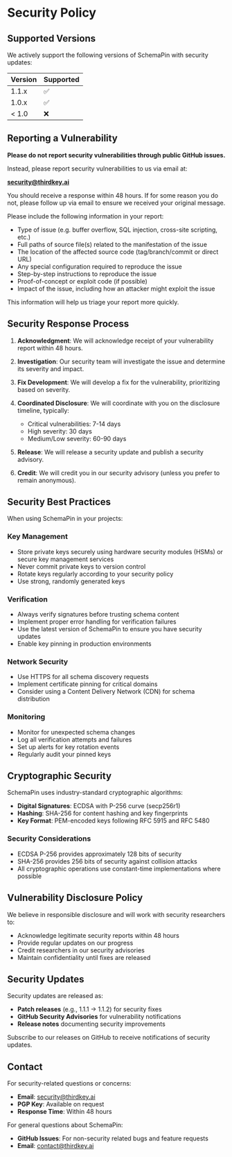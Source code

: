 # Security Policy

## Supported Versions

We actively support the following versions of SchemaPin with security updates:

| Version | Supported          |
| ------- | ------------------ |
| 1.1.x   | :white_check_mark: |
| 1.0.x   | :white_check_mark: |
| < 1.0   | :x:                |

## Reporting a Vulnerability

**Please do not report security vulnerabilities through public GitHub issues.**

Instead, please report security vulnerabilities to us via email at:

**security@thirdkey.ai**

You should receive a response within 48 hours. If for some reason you do not, please follow up via email to ensure we received your original message.

Please include the following information in your report:

- Type of issue (e.g. buffer overflow, SQL injection, cross-site scripting, etc.)
- Full paths of source file(s) related to the manifestation of the issue
- The location of the affected source code (tag/branch/commit or direct URL)
- Any special configuration required to reproduce the issue
- Step-by-step instructions to reproduce the issue
- Proof-of-concept or exploit code (if possible)
- Impact of the issue, including how an attacker might exploit the issue

This information will help us triage your report more quickly.

## Security Response Process

1. **Acknowledgment**: We will acknowledge receipt of your vulnerability report within 48 hours.

2. **Investigation**: Our security team will investigate the issue and determine its severity and impact.

3. **Fix Development**: We will develop a fix for the vulnerability, prioritizing based on severity.

4. **Coordinated Disclosure**: We will coordinate with you on the disclosure timeline, typically:
   - Critical vulnerabilities: 7-14 days
   - High severity: 30 days
   - Medium/Low severity: 60-90 days

5. **Release**: We will release a security update and publish a security advisory.

6. **Credit**: We will credit you in our security advisory (unless you prefer to remain anonymous).

## Security Best Practices

When using SchemaPin in your projects:

### Key Management
- Store private keys securely using hardware security modules (HSMs) or secure key management services
- Never commit private keys to version control
- Rotate keys regularly according to your security policy
- Use strong, randomly generated keys

### Verification
- Always verify signatures before trusting schema content
- Implement proper error handling for verification failures
- Use the latest version of SchemaPin to ensure you have security updates
- Enable key pinning in production environments

### Network Security
- Use HTTPS for all schema discovery requests
- Implement certificate pinning for critical domains
- Consider using a Content Delivery Network (CDN) for schema distribution

### Monitoring
- Monitor for unexpected schema changes
- Log all verification attempts and failures
- Set up alerts for key rotation events
- Regularly audit your pinned keys

## Cryptographic Security

SchemaPin uses industry-standard cryptographic algorithms:

- **Digital Signatures**: ECDSA with P-256 curve (secp256r1)
- **Hashing**: SHA-256 for content hashing and key fingerprints
- **Key Format**: PEM-encoded keys following RFC 5915 and RFC 5480

### Security Considerations
- ECDSA P-256 provides approximately 128 bits of security
- SHA-256 provides 256 bits of security against collision attacks
- All cryptographic operations use constant-time implementations where possible

## Vulnerability Disclosure Policy

We believe in responsible disclosure and will work with security researchers to:

- Acknowledge legitimate security reports within 48 hours
- Provide regular updates on our progress
- Credit researchers in our security advisories
- Maintain confidentiality until fixes are released

## Security Updates

Security updates are released as:

- **Patch releases** (e.g., 1.1.1 → 1.1.2) for security fixes
- **GitHub Security Advisories** for vulnerability notifications
- **Release notes** documenting security improvements

Subscribe to our releases on GitHub to receive notifications of security updates.

## Contact

For security-related questions or concerns:

- **Email**: security@thirdkey.ai
- **PGP Key**: Available on request
- **Response Time**: Within 48 hours

For general questions about SchemaPin:

- **GitHub Issues**: For non-security related bugs and feature requests
- **Email**: contact@thirdkey.ai